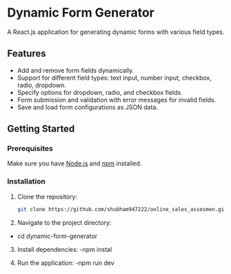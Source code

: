 # Dynamic Form Generator

A React.js application for generating dynamic forms with various field types.

## Features

- Add and remove form fields dynamically.
- Support for different field types: text input, number input, checkbox, radio, dropdown.
- Specify options for dropdown, radio, and checkbox fields.
- Form submission and validation with error messages for invalid fields.
- Save and load form configurations as JSON data.

## Getting Started

### Prerequisites

Make sure you have [Node.js](https://nodejs.org/) and [npm](https://www.npmjs.com/) installed.

### Installation

1. Clone the repository:

   ```bash
   git clone https://github.com/shubham947222/online_sales_assesmen.git
2. Navigate to the project directory:
  - cd dynamic-form-generator
    
3. Install dependencies:
  -npm instal
   
5. Run the application:
    -npm run dev


